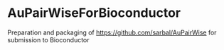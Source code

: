 # AuPairWiseForBioconductor
Preparation and packaging of https://github.com/sarbal/AuPairWise for submission to Bioconductor
